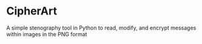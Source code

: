 # CipherArt
A simple stenography tool in Python to read, modify, and encrypt messages within images in the PNG format
